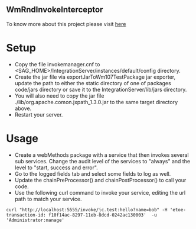 ## WmRndInvokeInterceptor

To know more about this project please visit [here](https://github.com/johnpcarter/WmRndInvokeInterceptor)


# Setup

- Copy the file invokemanager.cnf to <SAG_HOME>/IntegrationServer/instances/default/config directory.
- Create the jar file via exportJarToWm107TestPackage jar exporter, update the path to either the static directory of one of packages code/jars directory or save it to the IntegrationServer/lib/jars directory.
- You will also need to copy the jar file ./lib/org.apache.comon.jxpath_1.3.0.jar to the same target directory above.
- Restart your server.

# Usage

- Create a webMethods package with a service that then invokes several sub services. Change the audit level of the services to "always" and the level to "start, success and error".
- Go to the logged fields tab and select some fields to log as well.
- Update the chainPreProcessor() and chainPostProcessor() to call your code.
- Use the following curl command to invoke your service, editing the url path to match your service.

`curl "http://localhost:5555/invoke/jc.test:hello?name=bob"
     -H 'etoe-transaction-id: f10f14ac-8297-11eb-8dcd-0242ac130003' 
     -u 'Administrator:manage'` 
 

